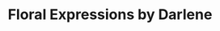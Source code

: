 ---
title: "Floral Expressions by Darlene"
url: /erie/floral-expressions-by-darlene/
shop: florist
---